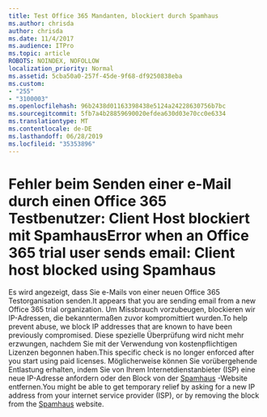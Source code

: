 ```yaml
---
title: Test Office 365 Mandanten, blockiert durch Spamhaus
ms.author: chrisda
author: chrisda
ms.date: 11/4/2017
ms.audience: ITPro
ms.topic: article
ROBOTS: NOINDEX, NOFOLLOW
localization_priority: Normal
ms.assetid: 5cba50a0-257f-45de-9f68-df9250838eba
ms.custom:
- "255"
- "3100003"
ms.openlocfilehash: 96b2438d01163398438e5124a24228630756b7bc
ms.sourcegitcommit: 5fb7a4b28859690020efdea630d03e70cc0e6334
ms.translationtype: MT
ms.contentlocale: de-DE
ms.lasthandoff: 06/28/2019
ms.locfileid: "35353896"
---
```

# <a name="error-when-an-office-365-trial-user-sends-email-client-host-blocked-using-spamhaus"></a><span data-ttu-id="afd95-102">Fehler beim Senden einer e-Mail durch einen Office 365 Testbenutzer: Client Host blockiert mit Spamhaus</span><span class="sxs-lookup"><span data-stu-id="afd95-102">Error when an Office 365 trial user sends email: Client host blocked using Spamhaus</span></span>

<span data-ttu-id="afd95-103">Es wird angezeigt, dass Sie e-Mails von einer neuen Office 365 Testorganisation senden.</span><span class="sxs-lookup"><span data-stu-id="afd95-103">It appears that you are sending email from a new Office 365 trial organization.</span></span> <span data-ttu-id="afd95-104">Um Missbrauch vorzubeugen, blockieren wir IP-Adressen, die bekanntermaßen zuvor kompromittiert wurden.</span><span class="sxs-lookup"><span data-stu-id="afd95-104">To help prevent abuse, we block IP addresses that are known to have been previously compromised.</span></span> <span data-ttu-id="afd95-105">Diese spezielle Überprüfung wird nicht mehr erzwungen, nachdem Sie mit der Verwendung von kostenpflichtigen Lizenzen begonnen haben.</span><span class="sxs-lookup"><span data-stu-id="afd95-105">This specific check is no longer enforced after you start using paid licenses.</span></span> <span data-ttu-id="afd95-106">Möglicherweise können Sie vorübergehende Entlastung erhalten, indem Sie von Ihrem Internetdienstanbieter (ISP) eine neue IP-Adresse anfordern oder den Block von der [Spamhaus](https://go.microsoft.com/fwlink/p/?linkid=123245) -Website entfernen.</span><span class="sxs-lookup"><span data-stu-id="afd95-106">You might be able to get temporary relief by asking for a new IP address from your internet service provider (ISP), or by removing the block from the [Spamhaus](https://go.microsoft.com/fwlink/p/?linkid=123245) website.</span></span>
